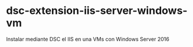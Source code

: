 # dsc-extension-iis-server-windows-vm
Instalar mediante DSC el IIS en una VMs con Windows Server 2016
